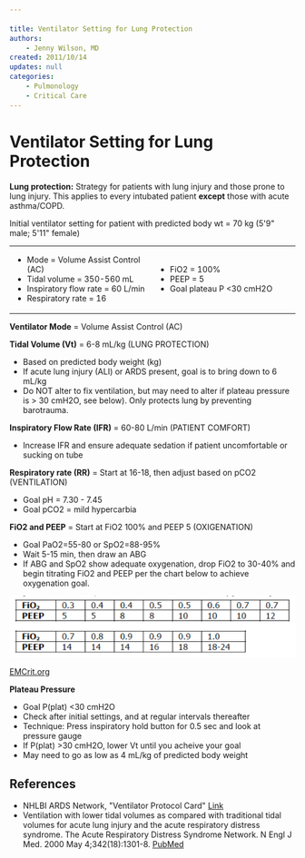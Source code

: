 ```yaml
---

title: Ventilator Setting for Lung Protection
authors:
    - Jenny Wilson, MD
created: 2011/10/14
updates: null
categories:
    - Pulmonology
    - Critical Care
---
```


# Ventilator Setting for Lung Protection

**Lung protection:** Strategy for patients with lung injury and those prone to lung injury. This applies to every intubated patient **except** those with acute asthma/COPD.

Initial ventilator setting for patient with predicted body wt = 70 kg (5'9" male; 5'11" female)

<table>
<colgroup>
<col width="50%" />
<col width="50%" />
</colgroup>
<tbody>
<tr class="odd">
<td><ul>
<li>Mode = Volume Assist Control (AC)<br />
</li>
<li>Tidal volume = 350-560 mL<br />
</li>
<li>Inspiratory flow rate = 60 L/min<br />
</li>
<li>Respiratory rate = 16<br />
</li>
</ul></td>
<td><ul>
<li>FiO2 = 100%<br />
</li>
<li>PEEP = 5<br />
</li>
<li>Goal plateau P &lt;30 cmH2O<br />
</li>
</ul></td>
</tr>
</tbody>
</table>

**Ventilator Mode** = Volume Assist Control (AC)

**Tidal Volume (Vt)** = 6-8 mL/kg (LUNG PROTECTION)

- Based on predicted body weight (kg)
- If acute lung injury (ALI) or ARDS present, goal is to bring down to 6 mL/kg
- Do NOT alter to fix ventilation, but may need to alter if plateau pressure is > 30 cmH2O, see below). Only protects lung by preventing barotrauma.

**Inspiratory Flow Rate (IFR)** = 60-80 L/min (PATIENT COMFORT)

- Increase IFR and ensure adequate sedation if patient uncomfortable or sucking on tube

**Respiratory rate (RR)** = Start at 16-18, then adjust based on pCO2 (VENTILATION)

- Goal pH = 7.30 - 7.45
- Goal pCO2 = mild hypercarbia

**FiO2 and PEEP** = Start at FiO2 100% and PEEP 5 (OXIGENATION)

- Goal PaO2=55-80 or SpO2=88-95%
- Wait 5-15 min, then draw an ABG
- If ABG and SpO2 show adequate oxygenation, drop FiO2 to 30-40% and begin titrating FiO2 and PEEP per the chart below to achieve oxygenation goal.

![](image-1.png)

[EMCrit.org](http://www.EMCrit.org)

**Plateau Pressure**

- Goal P(plat) &lt;30 cmH2O
- Check after initial settings, and at regular intervals thereafter
- Technique: Press inspiratory hold button for 0.5 sec and look at pressure gauge
- If P(plat) >30 cmH2O, lower Vt until you acheive your goal
- May need to go as low as 4 mL/kg of predicted body weight

## References

- NHLBI ARDS Network, "Ventilator Protocol Card" [Link](http://www.ardsnet.org/node/77791)
- Ventilation with lower tidal volumes as compared with traditional tidal volumes for acute lung injury and the acute respiratory distress syndrome. The Acute Respiratory Distress Syndrome Network. N Engl J Med. 2000 May 4;342(18):1301-8. [PubMed](https://www.ncbi.nlm.nih.gov/pubmed/10793162)
